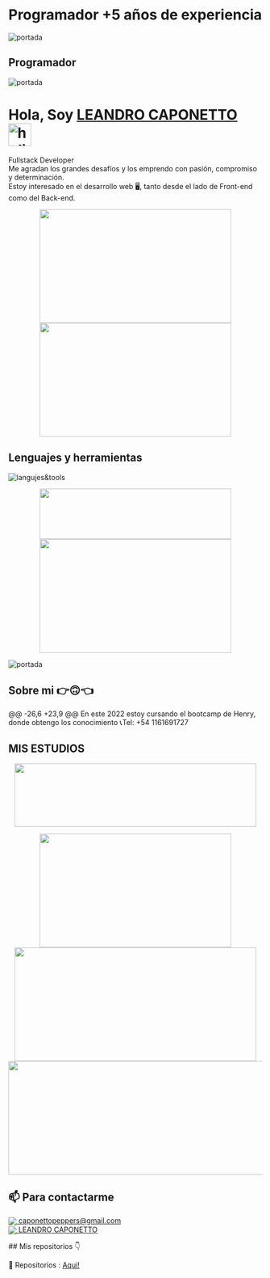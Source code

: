 # Programador +5 años de experiencia
![portada](https://i.pinimg.com/originals/f7/54/cc/f754cc850d1b0eb55caec0fcd56bf4fd.gif)

## Programador 
![portada](https://codewebbarcelona.com/wp-content/uploads/2018/12/imagenes-animadas-41.gif)

# **Hola, Soy [LEANDRO CAPONETTO](https://www.linkedin.com/in/leandro-caponetto-developer/)** <img width="45" src="https://user-images.githubusercontent.com/76783198/182454378-115c3a2e-50cc-490e-85f0-fbdfab7f36ba.gif" alt="holis">
Fullstack Developer<br>
Me agradan los grandes desafíos y los emprendo con pasión, compromiso y determinación.<br>
Estoy interesado en el desarrollo web 🖥️, tanto desde el lado de Front-end como del Back-end.<br>
<div align="center" >
      <img align="center" src="https://user-images.githubusercontent.com/76783198/182483558-499ad227-69c3-4323-b4f5-abab4942dade.gif" width="380" height="225"  /> 
      <img align="center" src="https://draftilustrator.files.wordpress.com/2023/09/programacion-informatica-draft-design-web.gif" width="380" height="225"  />
</div> 

## Lenguajes y herramientas
![langujes&tools](https://user-images.githubusercontent.com/76783198/182465347-06d45139-1931-4a88-b81a-a6861070c02a.svg)

<div align="center" >
      <img align="center" src="https://upload.wikimedia.org/wikipedia/commons/thumb/c/ca/AngularJS_logo.svg/695px-AngularJS_logo.svg.png" width="380" height="100"  />
      <img align="center" src="https://repository-images.githubusercontent.com/655904558/0801a430-6eb9-4fc8-ad79-d350212005d8" width="380" height="225"  />
</div> 

![portada](https://progra545857149.files.wordpress.com/2018/10/b4a0d-fondos2banimados2_zpsdbpvulbd.gif)
## Sobre mi 👉🙃👈

<p>
@@ -26,6 +23,9 @@ En este 2022 estoy cursando el bootcamp de Henry, donde obtengo los conocimiento
📞Tel: +54 1161691727
<p/>

##  MIS ESTUDIOS
<div align="center" >
      <img align="center" src="https://matiasfunes94.github.io/Portfolio-MatiasFunes94/assets/img/portfolio/henry.png" width="480" height="125"  /> <p></p>
      <img align="center" src="https://upload.wikimedia.org/wikipedia/commons/thumb/e/e3/Udemy_logo.svg/2560px-Udemy_logo.svg.png" width="380" height="225"  />
</div> 
<div align="center" >
      <img align="center" src="https://upload.wikimedia.org/wikipedia/commons/7/75/Logo_blackbg.png" width="480" height="225"  />
      <img align="center" src="https://zoom.us/account/branding/p/89715480-62a0-4be3-ac22-72dd5ca2802b.png" width="680" height="225"  />
</div> 


## 📫 Para contactarme 

<p>
    <a href="https://caponettopeppers@gmail.com">
      <img align="center" src="https://user-images.githubusercontent.com/76783198/182482940-c4a2a044-de93-4450-b354-9628cbb175c9.svg"/>
      caponettopeppers@gmail.com
    </a>    
    <br>
    <a href="https://www.linkedin.com/in/leandro-caponetto-developer/">
      <img align="center" src="https://user-images.githubusercontent.com/76783198/182481396-19c89e94-f3ba-4e33-9df4-f5b7a094cf8f.svg"/>
      LEANDRO CAPONETTO
    </a>
<p/>
## Mis repositorios 👇
<p>
📂 Repositorios : <a href="[https://github.com/Leandro-Caponetto?tab=repositories" about="_blank">Aqui!<a/>
<p/>
